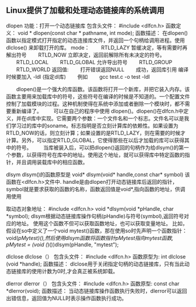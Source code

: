 ## Linux提供了加载和处理动态链接库的系统调用

dlopen
功能：打开一个动态链接库 
包含头文件： #include <dlfcn.h> 
函数定义： void * dlopen(const char * pathname, int mode); 
函数描述： 在dlopen() 函数以指定模式打开指定的动态连接库文件，并返回一个句柄给调用进程。使用dlclose() 来卸载打开的库。 
mode：
　　RTLD_LAZY 暂缓决定，等有需要时再解出符号
　　RTLD_NOW 立即决定，返回前解除所有未决定的符号。 
　　RTLD_LOCAL
　　RTLD_GLOBAL 允许导出符号
　　RTLD_GROUP
　　RTLD_WORLD
返回值: 
　　打开错误返回NULL 
　　成功，返回库引用 
编译时候要加入 -ldl (指定dl库) 
　　例如 
　　gcc test.c -o test -ldl

　　dlopen()是一个强大的库函数。该函数将打开一个新库，并把它装入内存。该函数主要用来加载库中的符号，这些符号在编译的时候是不知道的。一个配置文件控制了加载模块的过程。这种机制使得在系统中添加或者删除一个模块时，都不需要重新编译了。
　　可以在自己的程序中使用 dlopen()。dlopen()在dlfcn.h中定义，并在dl库中实现。它需要两个参数：一个文件名和一个标志。文件名可以是我们学习过的库中的soname。标志指明是否立刻计算库的依赖性。如果设置为RTLD_NOW的话，则立刻计算；如果设置的是RTLD_LAZY，则在需要的时候才计算。另外，可以指定RTLD_GLOBAL，它使得那些在以后才加载的库可以获得其中的符号。
　　当库被装入后，可以把dlopen()返回的句柄作为给dlsym()的第一个参数，以获得符号在库中的地址。使用这个地址，就可以获得库中特定函数的指针，并且调用装载库中的相应函数。


dlsym
dlsym()的函数原型是 void* dlsym(void* handle,const char* symbol) 该函数在<dlfcn.h>文件中.
handle是由dlopen打开动态链接库后返回的指针，symbol就是要求获取的函数的名称，函数返回值是void*,指向函数的地址，供调用使用

取动态对象地址：
#include <dlfcn.h>
void *dlsym(void *pHandle, char *symbol);
dlsym根据动态链接库操作句柄(pHandle)与符号(symbol),返回符号对应的地址。
使用这个函数不但可以获取函数地址，也可以获取变量地址。
比如，假设在so中定义了一个void mytest()函数，那在使用so时先声明一个函数指针：void(*pMytest)(),然后使用dlsym函数将函数指针pMytest指向mytest函数,
pMytest = (void (*)())dlsym(pHandle, "mytest");


dlclose
dlclose（） 包含头文件： #include <dlfcn.h> 
函数原型为: int dlclose (void *handle); 
函数描述： dlclose用于关闭指定句柄的动态链接库，只有当此动态链接库的使用计数为0时,才会真正被系统卸载。


dlerror
dlerror（） 包含头文件： #include <dlfcn.h> 
函数原型: const char *dlerror(void); 
函数描述： 当动态链接库操作函数执行失败时，dlerror可以返回出错信息，返回值为NULL时表示操作函数执行成功。

